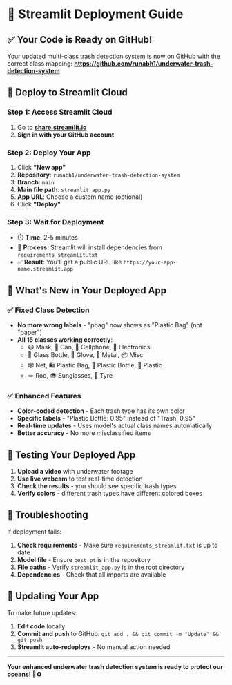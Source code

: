 # 🚀 Streamlit Deployment Guide

## ✅ Your Code is Ready on GitHub!

Your updated multi-class trash detection system is now on GitHub with the correct class mapping:
**https://github.com/runabh1/underwater-trash-detection-system**

## 📱 Deploy to Streamlit Cloud

### Step 1: Access Streamlit Cloud
1. Go to **[share.streamlit.io](https://share.streamlit.io)**
2. **Sign in with your GitHub account**

### Step 2: Deploy Your App
1. Click **"New app"**
2. **Repository**: `runabh1/underwater-trash-detection-system`
3. **Branch**: `main`
4. **Main file path**: `streamlit_app.py`
5. **App URL**: Choose a custom name (optional)
6. Click **"Deploy"**

### Step 3: Wait for Deployment
- ⏱️ **Time**: 2-5 minutes
- 🔄 **Process**: Streamlit will install dependencies from `requirements_streamlit.txt`
- ✅ **Result**: You'll get a public URL like `https://your-app-name.streamlit.app`

## 🌊 What's New in Your Deployed App

### ✅ Fixed Class Detection
- **No more wrong labels** - "pbag" now shows as "Plastic Bag" (not "paper")
- **All 15 classes working correctly**:
  - 😷 Mask, 🥫 Can, 📱 Cellphone, 🔌 Electronics
  - 🍾 Glass Bottle, 🧤 Glove, 🔧 Metal, 📦 Misc
  - 🕸️ Net, 🛍️ Plastic Bag, 🥤 Plastic Bottle, 🧴 Plastic
  - 🪢 Rod, 😎 Sunglasses, 🚗 Tyre

### ✅ Enhanced Features
- **Color-coded detection** - Each trash type has its own color
- **Specific labels** - "Plastic Bottle: 0.95" instead of "Trash: 0.95"
- **Real-time updates** - Uses model's actual class names automatically
- **Better accuracy** - No more misclassified items

## 🎯 Testing Your Deployed App

1. **Upload a video** with underwater footage
2. **Use live webcam** to test real-time detection
3. **Check the results** - you should see specific trash types
4. **Verify colors** - different trash types have different colored boxes

## 🔧 Troubleshooting

If deployment fails:
1. **Check requirements** - Make sure `requirements_streamlit.txt` is up to date
2. **Model file** - Ensure `best.pt` is in the repository
3. **File paths** - Verify `streamlit_app.py` is in the root directory
4. **Dependencies** - Check that all imports are available

## 🔄 Updating Your App

To make future updates:
1. **Edit code** locally
2. **Commit and push** to GitHub: `git add . && git commit -m "Update" && git push`
3. **Streamlit auto-redeploys** - No manual action needed

---

**Your enhanced underwater trash detection system is ready to protect our oceans! 🌊♻️** 